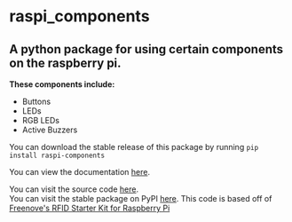 # raspi_components

## A python package for using certain components on the raspberry pi.

**These components include:**
- Buttons
- LEDs
- RGB LEDs
- Active Buzzers

You can download the stable release of this package by running
`pip install raspi-components`

You can view the documentation [here](https://raspi-components.readthedocs.io/en/latest/?#).

You can visit the source code [here](https://github.com/Builder212/raspi_components).  
You can visit the stable package on PyPI [here](https://pypi.org/project/raspi-components).
This code is based off of [Freenove's RFID Starter Kit for Raspberry Pi](https://github.com/Freenove/Freenove_RFID_Starter_Kit_for_Raspberry_Pi/)
